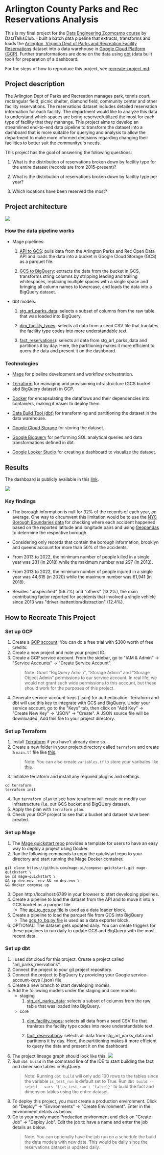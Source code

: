 # Arlington County Parks and Rec Reservations Analysis

This is my final project for the [Data Engineering Zoomcamp course](https://github.com/DataTalksClub/data-engineering-zoomcamp) by DataTalksClub. I built a batch data pipeline that extracts, transforms and loads the [Arlington, Virginia Dept of Parks and Recreation Facility Reservations](https://data.arlingtonva.us/dataset/74) dataset into a data warehouse in  [Google Cloud Platform (GCP)](https://cloud.google.com/). Further transformations are done on the data using [dbt](https://www.getdbt.com/) (data built tool) for preparation of a dashboard.

For the steps of how to reproduce this project, see [recreate-project.md](recreate-project.md).

## Project description

The Arlington Dept of Parks and Recreation manages park, tennis court, rectangular field, picnic shelter, diamond field, community center and other facility reservations. The reservations dataset includes detailed reservation information for each facility. The department would like to analyze this data to understand which spaces are being reserved/utilized the most for each type of facility that they manange. This project aims to develop an streamlined end-to-end data pipeline to transform the dataset into a dashboard that is more suitable for querying and analysis to allow the department to make more informed decisions regarding changing their facilities to better suit the communityu's needs.

This project has the goal of answering the following questions:

1. What is the distribution of reservations broken down by faciltiy type for the entire dataset (records are from 2015-present)?

2. What is the distribution of reservations broken down by faciltiy type per year?

3. Which locations have been reserved the most?


## Project architecture

![](./img/project.png)

### How the data pipeline works

* Mage pipelines:

    1. [API to GCS](./workflows/web_to_gcs/etl_web_to_gcs.py): pulls data from the Arlington Parks and Rec Open Data API and loads the data into a bucket in Google Cloud Storage (GCS) as a parquet file.

    2. [GCS to BigQuery](./workflows/gcs_to_bq/etl_gcs_to_bq.py): extracts the data from the bucket in GCS, transforms string columns by stripping leading and trailing whitespaces, replacing multiple spaces with a single space and bringing all column names to lowercase, and loads the data into a BigQuery dataset.

* dbt models:

    1. [stg_arl_parks_data](./dbt/arl-parks-reservations/models/staging/stg_arl_parks_data.sql): selects a subset of columns from the raw table that was loaded into BigQuery.

    2. [dim_facility_types](./dbt/arl-parks-reservations/models/core/dim_facility_types.sql): selects all data from a seed CSV file that tranlates the facility type codes into more understandable text.  
    
    3. [fact_reservations](./dbt/arl-parks-reservations/models/core/fact_reservations.sql)): selects all data from stg_arl_parks_data and partitions it by day. Here, the partitioning makes it more efficient to query the data and present it on the dashboard. 

### Technologies

* [Mage](https://docs.mage.ai/introduction/overview) for pipeline development and workflow orchestration.

* [Terraform](https://www.terraform.io/) for managing and provisioning infrastructure (GCS bucket abd BigQuery dataset) in GCP.

* [Docker](https://www.docker.com/) for encapsulating the dataflows and their dependencies into containers, making it easier to deploy them.

* [Data Build Tool (dbt)](https://www.getdbt.com/) for transforming and partitioning the dataset in the data warehouse.

* [Google Cloud Storage](https://cloud.google.com/storage) for storing the dataset.

* [Google Bigquery](https://cloud.google.com/bigquery) for performing SQL analytical queries and data transformations defined in dbt.

* [Google Looker Studio](https://lookerstudio.google.com/) for creating a dashboard to visualize the dataset.

## Results

The dashboard is publicly available in this [link](https://lookerstudio.google.com/s/o_KRHFslJWk).

![](./img/dashboard.png)

### Key findings

* The borough information is null for 32% of the records of each year, on average. One way to circumvent this limitation would be to use the [NYC Borough Boundaries data](https://data.cityofnewyork.us/City-Government/Borough-Boundaries/tqmj-j8zm) for checking where each accident happened based on the reported latitude and longitude pairs and using [Geopandas](https://geopandas.org/en/stable/index.html) to determine the respective borough.

* Considering only records that contain the borough information, brooklyn and queens account for more than 50% of the accidents.

* From 2013 to 2022, the minimum number of people killed in a single year was 231 (in 2018) while the maximum number was 297 (in 2013).

* From 2013 to 2022, the minimum number of people injured in a single year was 44,615 (in 2020) while the maximum number was 61,941 (in 2018).

* Besides "unspecified" (56.7%) and "others" (13.2%), the main contributing factor reported for accidents that involved a single vehicle since 2013 was "driver inattention/distraction" (12.4%).

## How to Recreate This Project

### Set up GCP
1. Create a [GCP account](https://cloud.google.com/?hl=en). You can do a free trial with $300 worth of free credits.
2. Create a new project and note your project ID.
3. Create a GCP service account. From the sidebar, go to "IAM & Admin" -> "Service Accounts" -> "Create Service Account".
    > Note: Grant "BigQuery Admin", "Storage Admin" and "Storage Object Admin" permissions to our service account. In real life, we would not grant such wide permissions to this account, but these should work for the purposes of this project.
4. Generate service-account-keys (.json) for authentication. Terraform and dbt will use this key to integrate with GCS and BigQuery. Under your service account, go to the "Keys" tab, then click on "Add Key" -> "Create New Key" -> "JSON" -> "Create". A JSON source file will be downloaded. Add this file to your project directory.

### Set up Terraform
1. Install [Terraform](https://developer.hashicorp.com/terraform/install?ajs_aid=268d2cbe-21f8-4c6c-9588-849c28f1444b&product_intent=terraform) if you have't already done so.
2. Create a new folder in your project directory called `terraform` and create a `main.tf` file like [this](./terraform/main.tf).
    > Note: You can also create `variables.tf` to store your varibales like [this](./terraform/variabled.tf).
3. Initialize terraform and install any required plugins and settings.
```
cd terraform
terraform init
```
4. Run `terraform plan` to see how terraform will create or modify our infrastructure (i.e. our GCS bucket and BigQUery dataset).
5. Apply the plan with `terraform plan`.
6. Check your GCP project to see that a bucket and dataset have been created.

### Set up Mage
1. The [Mage quickstart repo](https://github.com/mage-ai/compose-quickstart) provides a template for users to have an easy way to deploy a project using Docker. 
2. Run the following commands to copy the quickstart repo to your directory and start running the Mage Docker container.
```
git clone https://github.com/mage-ai/compose-quickstart.git mage-quickstart \
&& cd mage-quickstart \
&& cp dev.env .env && rm dev.env \
&& docker compose up
```
3. Open http://localhost:6789 in your browser to start developing pipelines.
4. Create a pipeline to load the dataset from the API and to move it into a GCS bucket as a parquet file. 
    - The [api_to_gcs.py file](./mage/data_loaders/api_to_gcs.py) is used as a data loader block. 
5. Create a pipeline to load the parquet file from GCS into BigQuery
    - The [gcs_to_bq.py file](./mage/data_exporters/gcs_to_bq.py) is used as a data exporter block.
6. OPTIONAL: The dataset gets updated daily. You can create triggers for these pipelines to run daily to update GCS and BigQuery with the most recent data.

### Set up dbt
1. I used dbt cloud for this project. Create a project called "arl_parks_reervations".
2. Connect the project to your git project repository.
3. Connect the project to BigQuery by providing your Google service-account-keys (.json) file.
4. Create a new branch to start developing models.
5. Add the following models under the staging and core models:
    - staging
        1. [stg_arl_parks_data](./dbt/arl-parks-reservationsmodels/staging/stg_arl_parks_data.sql): selects a subset of columns from the raw table that was loaded into BigQuery.
    - core
        1. [dim_facility_types](./dbt/arl-parks-reservations/models/core/dim_facility_types.sql): selects all data from a seed CSV file that tranlates the facility type codes into more understandable text.  
        
        3. [fact_reservations](./dbt/arl-parks-reservations/models/core/fact_reservations.sql): selects all data from stg_arl_parks_data and partitions it by day. Here, the partitioning makes it more efficient to query the data and present it on the dashboard. 
6. The project lineage graph should look like this.
![](./img/dashboard.png)
7. Run `dbt build` in the command line of the IDE to start building the fact and dimension tables in BigQuery.
    > Note: Running `dbt build` will only add 100 rows to the tables since the variable `is_test_run` is default set to True. Run 
    ```dbt build --select --vars '{'is_test_run': 'false'}'``` to build the fact and dimension tables using the entire dataset.
8. To deploy this project, you must create a production environment. Click on "Deploy" -> "Environments" -> "Create Environment". Enter in the environment details as below. 
9. Go to your newly made Production environment and click on "Create Job" -> "Deploy Job". Edit the job to have a name and enter the job details as below.
    > Note: You can optionally have the job run on a schedule the build the data models with new data. This would be daily since the reservations dataset is updated daily. 
